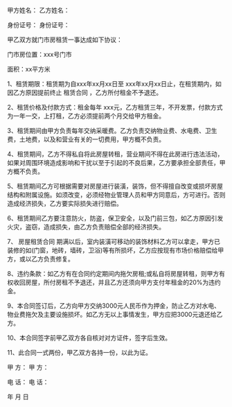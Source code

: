 
 


甲方姓名：              乙方姓名：


身份证号：              身份证号：


甲乙双方就门市房租赁一事达成如下协议：


门市房位置：xxx号门市


面积：xx平方米


1、租赁期限：租赁期为自xxx年xx月xx日至 xxx年xx月xx日止，在租赁期内，如因乙方原因提前终止
租赁合同
，乙方所付租金不予退还。


2、租赁价格及付款方式：租金每年 xxx元，乙方租赁三年，不开发票，付款方式为一年一交，上打租，乙方必须提前两个月交给甲方租金。


3、租赁期间由甲方负责每年交纳采暖费。乙方负责交纳物业费、水电费、卫生费，土地费，以及和营业有关的一切费用，甲方概不负责。


4、租赁期间，乙方不得私自将此房屋转租，营业期间不得在此房进行违法活动，如果对周围环境造成影响和干扰以至于引起的不良后果，乙方要承担全部责任，甲方概不负责。


5、租赁期间乙方可根据需要对房屋进行装潢，装饰，但不得擅自改变或损坏房屋结构和附属设施。如须改变，必须经物业管理人员和甲方同意后，方可进行。否则造成经济损失，乙方要实际损失进行赔偿。


6、租赁期间乙方要注意防火，防盗，保卫安全，以及门前三包，如乙方原因引发火灾，盗窃，造成损失，由乙方负责赔偿全部的经济损失。


7、
房屋租赁合同
期满以后，室内装潢可移动的装饰材料乙方可以拿走，甲方已装修的如(门窗，地砖，墙砖，卫浴)等有所损坏，乙方应按现有市场价格赔偿给甲方，或以乙方负责修复。


8、违约条款：如乙方有在合同约定期间内拖欠房租;或私自将房屋转租，则甲方有权收回房屋，所付房租不予退还，并且乙方还须向甲方支付年租金的20%为违约金。


9、本合同签订后，乙方向甲方交纳3000元人民币作为押金，防止乙方对水电、物业费拖欠及主要设施损坏。如乙方无以上事情发生，甲方应把3000元退还给乙方。


10、本合同签字前甲乙双方各自核对对方证件，签字后生效。


11、此合同一式两份，甲乙双方各持一份，以此为证。


甲 方： 甲 方：


电 话： 电 话：


年 月 日
 


 

 
 
 
 
 
  


  
 

  


  


  
 
 
 
 

